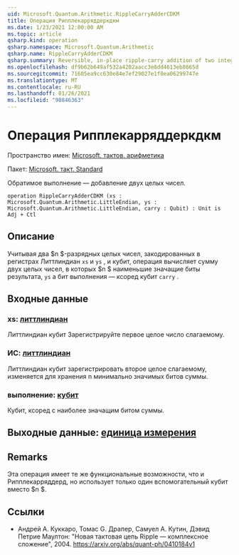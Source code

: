 ```yaml
---
uid: Microsoft.Quantum.Arithmetic.RippleCarryAdderCDKM
title: Операция Рипплекарряддеркдкм
ms.date: 1/23/2021 12:00:00 AM
ms.topic: article
qsharp.kind: operation
qsharp.namespace: Microsoft.Quantum.Arithmetic
qsharp.name: RippleCarryAdderCDKM
qsharp.summary: Reversible, in-place ripple-carry addition of two integers.
ms.openlocfilehash: df9b62b649af532a4202aacc3e8dd4613eb8665d
ms.sourcegitcommit: 71605ea9cc630e84e7ef29027e1f0ea06299747e
ms.translationtype: MT
ms.contentlocale: ru-RU
ms.lasthandoff: 01/26/2021
ms.locfileid: "98846363"
---
```

# <a name="ripplecarryaddercdkm-operation"></a>Операция Рипплекарряддеркдкм

Пространство имен: [Microsoft. тактов. арифметика](xref:Microsoft.Quantum.Arithmetic)

Пакет: [Microsoft. такт. Standard](https://nuget.org/packages/Microsoft.Quantum.Standard)


Обратимое выполнение — добавление двух целых чисел.

```qsharp
operation RippleCarryAdderCDKM (xs : Microsoft.Quantum.Arithmetic.LittleEndian, ys : Microsoft.Quantum.Arithmetic.LittleEndian, carry : Qubit) : Unit is Adj + Ctl
```


## <a name="description"></a>Описание

Учитывая два $n $-разрядных целых чисел, закодированных в регистрах Литтлиндиан `xs` и `ys` , и кубит, операция вычисляет сумму двух целых чисел, в которых $n $ наименьшие значащие биты результата, `ys` а бит выполнения — ксоред кубит `carry` .

## <a name="input"></a>Входные данные

### <a name="xs--littleendian"></a>xs: [литтлиндиан](xref:Microsoft.Quantum.Arithmetic.LittleEndian)

Литтлиндиан кубит Зарегистрируйте первое целое число слагаемому.


### <a name="ys--littleendian"></a>ИС: [литтлиндиан](xref:Microsoft.Quantum.Arithmetic.LittleEndian)

Литтлиндиан кубит зарегистрировать второе целое слагаемому, изменяется для хранения n минимально значимых битов суммы.


### <a name="carry--qubit"></a>выполнение: [кубит](xref:microsoft.quantum.lang-ref.qubit)

Кубит, ксоред с наиболее значащим битом суммы.



## <a name="output--unit"></a>Выходные данные: [единица измерения](xref:microsoft.quantum.lang-ref.unit)



## <a name="remarks"></a>Remarks

Эта операция имеет те же функциональные возможности, что и Рипплекарряддерд, но использует только один вспомогательный кубит вместо $n $.

## <a name="references"></a>Ссылки

- Андрей A. Куккаро, Томас G. Драпер, Самуел A. Кутин, Дэвид Петрие Маултон: "Новая тактовая цепь Ripple — комплексное сложение", 2004.
  https://arxiv.org/abs/quant-ph/0410184v1
